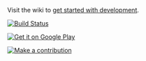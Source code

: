 Visit the wiki to [get started with development](https://github.com/abaker/tasks/wiki/Getting-Started-with-Development).

[![Build Status](https://travis-ci.org/abaker/tasks.png?branch=master)](https://travis-ci.org/abaker/tasks)

[![Get it on Google Play](https://developer.android.com/images/brand/en_generic_rgb_wo_45.png)](https://play.google.com/store/apps/details?id=org.tasks)

[![Make a contribution](https://pledgie.com/campaigns/24281.png?skin_name=chrome)](https://pledgie.com/campaigns/24281)
